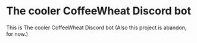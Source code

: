 # The cooler CoffeeWheat Discord bot
 This is The cooler CoffeeWheat Discord bot
 (Also this project is abandon, for now.)
